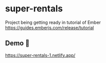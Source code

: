 # super-rentals

Project being getting ready in tutorial of Ember https://guides.emberjs.com/release/tutorial

## Demo 🚀
https://super-rentals-1.netlify.app/
